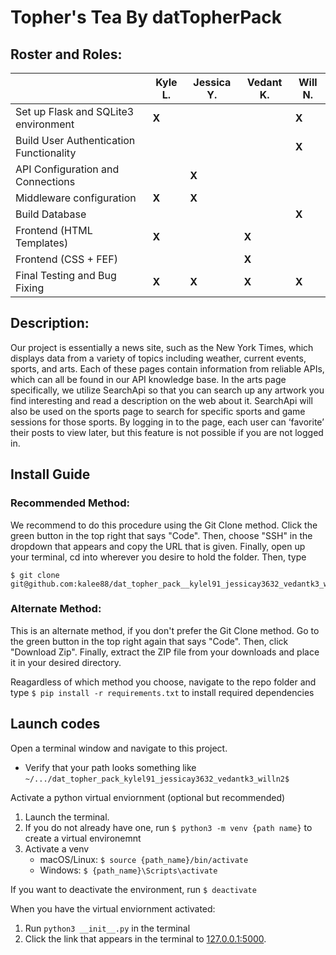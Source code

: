 # Topher's Tea By datTopherPack
## Roster and Roles:  
|                                        | Kyle L.    | Jessica Y. |  Vedant K. | Will N.  |
| -------------------------------------- | ---------- | ---------- | ---------- | -------- |
| Set up Flask and SQLite3 environment   |    **X**   |            |            |   **X**  |
| Build User Authentication Functionality|            |            |            |   **X**  |
| API Configuration and Connections      |            |    **X**   |            |          |
| Middleware configuration               |    **X**   |    **X**   |            |          |
| Build Database                         |            |            |            |   **X**  |
| Frontend (HTML Templates)              |    **X**   |            |   **X**    |          |
| Frontend (CSS + FEF)                   |            |            |   **X**    |          |
| Final Testing and Bug Fixing           |    **X**   |    **X**   |   **X**    |   **X**  |
## Description:
Our project is essentially a news site, such as the New York Times, which displays data from a variety of topics including weather, current events, sports, and arts. Each of these pages contain information from reliable APIs, which can all be found in our API knowledge base. In the arts page specifically, we utilize SearchApi so that you can search up any artwork you find interesting and read a description on the web about it. SearchApi will also be used on the sports page to search for specific sports and game sessions for those sports. By logging in to the page, each user can ‘favorite’ their posts to view later, but this feature is not possible if you are not logged in. 
## Install Guide
### Recommended Method: 
We recommend to do this procedure using the Git Clone method. Click the green button in the top right that says "Code". Then, choose "SSH" in the dropdown that appears and copy the URL that is given. Finally, open up your terminal, cd into wherever you desire to hold the folder. Then, type 
```
$ git clone git@github.com:kalee88/dat_topher_pack__kylel91_jessicay3632_vedantk3_willn2.git
```

### Alternate Method: 
This is an alternate method, if you don't prefer the Git Clone method. Go to the green button in the top right again that says "Code". Then, click "Download Zip". Finally, extract the ZIP file from your downloads and place it in your desired directory. 

Reagardless of which method you choose, navigate to the repo folder and type ```$ pip install -r requirements.txt``` to install required dependencies
## Launch codes
Open a terminal window and navigate to this project.
  * Verify that your path looks something like ```~/.../dat_topher_pack_kylel91_jessicay3632_vedantk3_willn2$```
  
Activate a python virtual enviornment (optional but recommended)
1. Launch the terminal.
2. If you do not already have one, run ```$ python3 -m venv {path name}``` to create a virtual environemnt
3. Activate a venv
    * macOS/Linux: `$ source {path_name}/bin/activate`
    * Windows: `$ {path_name}\Scripts\activate`

If you want to deactivate the environment, run ```$ deactivate``` 

When you have the virtual enviornment activated:
1. Run ```python3 __init__.py``` in the terminal
2. Click the link that appears in the terminal to [127.0.0.1:5000](http://127.0.0.1:5000).

